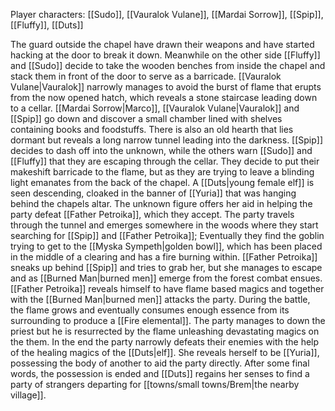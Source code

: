 Player characters: [[Sudo]], [[Vauralok Vulane]], [[Mardai Sorrow]], [[Spip]], [[Fluffy]], [[Duts]]

The guard outside the chapel have drawn their weapons and have started hacking at the door to break it down. Meanwhile on the other side [[Fluffy]] and [[Sudo]] decide to take the wooden benches from inside the chapel and stack them in front of the door to serve as a barricade. [[Vauralok Vulane|Vauralok]] narrowly manages to avoid the burst of flame that erupts from the now opened hatch, which reveals a stone staircase leading down to a cellar. [[Mardai Sorrow|Marco]], [[Vauralok Vulane|Vauralok]] and [[Spip]] go down and discover a small chamber lined with shelves containing books and foodstuffs. There is also an old hearth that lies dormant but reveals a long narrow tunnel leading into the darkness. [[Spip]] decides to dash off into the unknown, while the others warn [[Sudo]] and [[Fluffy]] that they are escaping through the cellar. They decide to put their makeshift barricade to the flame, but as they are trying to leave a blinding light emanates from the back of the chapel. A [[Duts|young female elf]] is seen descending, cloaked in the banner of [[Yuria]] that was hanging behind the chapels altar. The unknown figure offers her aid in helping the party defeat [[Father Petroika]], which they accept. The party travels through the tunnel and emerges somewhere in the woods where they start searching for [[Spip]] and [[Father Petroika]]; Eventually they find the goblin trying to get to the [[Myska Sympeth|golden bowl]], which has been placed in the middle of a clearing and has a fire burning within. [[Father Petroika]] sneaks up behind [[Spip]] and tries to grab her, but she manages to escape and as [[Burned Man|burned men]] emerge from the forest combat ensues. [[Father Petroika]] reveals himself to have flame based magics and together with the [[Burned Man|burned men]] attacks the party. During the battle, the flame grows and eventually consumes enough essence from its surrounding to produce a [[Fire elemental]]. The party manages to down the priest but he is resurrected by the flame unleashing devastating magics on the them. In the end the party narrowly defeats their enemies with the help of the healing magics of the [[Duts|elf]]. She reveals herself to be [[Yuria]], possessing the body of another to aid the party directly. After some final words, the possession is ended and [[Duts]] regains her senses to find a party of strangers departing for [[towns/small towns/Brem|the nearby village]].
